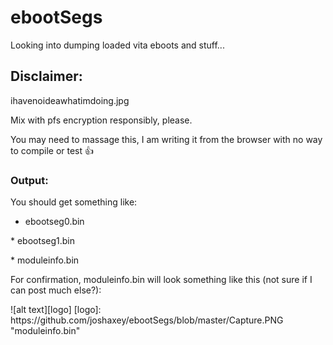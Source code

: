 # ebootSegs
Looking into dumping loaded vita eboots and stuff...

## Disclaimer:
ihavenoideawhatimdoing.jpg

Mix with pfs encryption responsibly, please.

You may need to massage this, I am writing it from the browser with no way to compile or test :thumbsup:

### Output:
You should get something like:

* ebootseg0.bin
<p>
* ebootseg1.bin
<p>
* moduleinfo.bin
<p>
For confirmation, moduleinfo.bin will look something like this (not sure if I can post much else?):
<p>
<p>
![alt text][logo]
[logo]: https://github.com/joshaxey/ebootSegs/blob/master/Capture.PNG "moduleinfo.bin"
